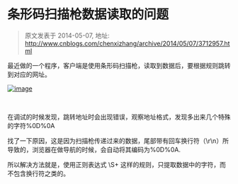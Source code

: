 # 条形码扫描枪数据读取的问题 
> 原文发表于 2014-05-07, 地址: http://www.cnblogs.com/chenxizhang/archive/2014/05/07/3712957.html 


最近做的一个程序，客户端是使用条形码扫描枪，读取到数据后，要根据规则跳转到对应的网址。

 [![image](http://images.cnitblog.com/blog/9072/201405/070534133384392.png "image")](http://images.cnitblog.com/blog/9072/201405/070534094178258.png)

  

 在调试的时候发现，跳转地址时会出现错误，观察地址格式，发现多出来几个特殊的字符%0D%0A

 找了一下原因，这是因为扫描枪传递过来的数据，尾部带有回车换行符（\r\n）所导致的，浏览器在做导航的时候，会自动将其编码为%0D%0A.

 所以解决方法就是，使用正则表达式 \S+ 这样的规则，只提取数据中的字符，而不包含换行符之类的。

